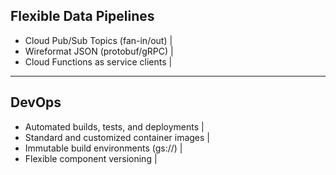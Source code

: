 ## Flexible Data Pipelines

- Cloud Pub/Sub Topics (fan-in/out) |
- Wireformat JSON (protobuf/gRPC) |
- Cloud Functions as service clients |

---
## DevOps

- Automated builds, tests, and deployments |
- Standard and customized container images |
- Immutable build environments (gs://) |
- Flexible component versioning |
